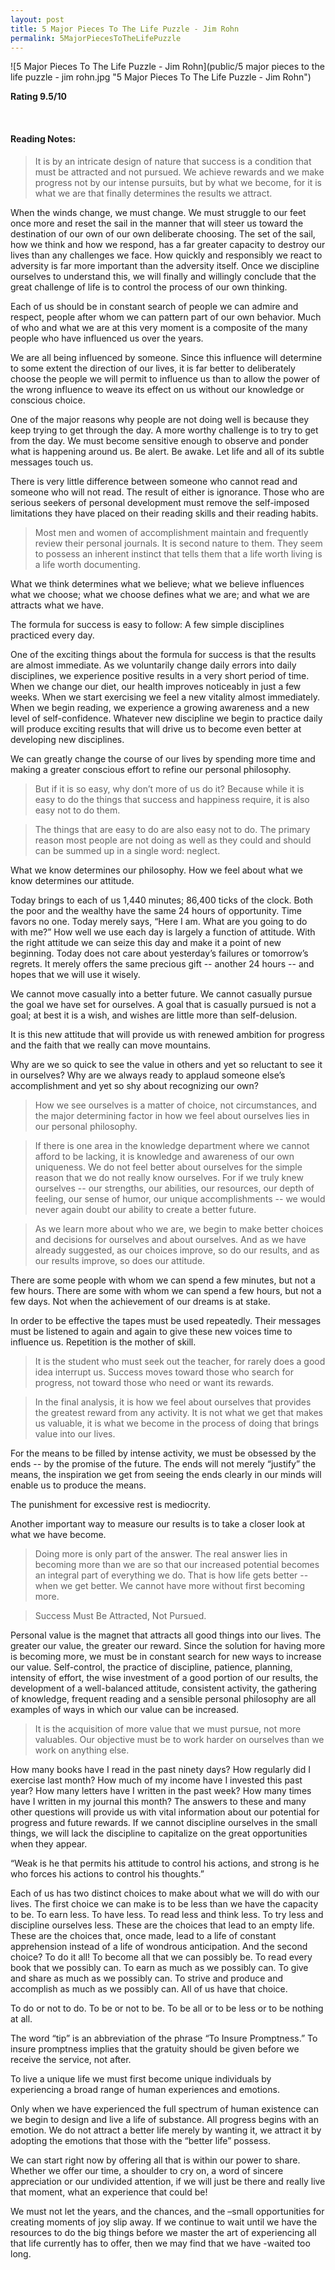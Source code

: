 ```yaml
---
layout: post
title: 5 Major Pieces To The Life Puzzle - Jim Rohn
permalink: 5MajorPiecesToTheLifePuzzle
---
```


![5 Major Pieces To The Life Puzzle - Jim Rohn](public/5 major pieces to the life puzzle - jim rohn.jpg "5 Major Pieces To The Life Puzzle - Jim Rohn")


**Rating 9.5/10** 

<br>

#### Reading Notes:


> It is by an intricate design of nature that success is a condition that must be attracted and not pursued. We achieve rewards and we make progress not by our intense pursuits, but by what we become, for it is what we are that finally determines the results we attract.

When the winds change, we must change. We must struggle to our feet once more and reset the sail in the manner that will steer us toward the destination of our own of our own deliberate choosing. The set of the sail, how we think and how we respond, has a far greater capacity to destroy our lives than any challenges we face. How quickly and responsibly we react to adversity is far more important than the adversity itself. Once we discipline ourselves to understand this, we will finally and willingly conclude that the great challenge of life is to control the process of our own thinking.

Each of us should be in constant search of people we can admire and respect, people after whom we can pattern part of our own behavior. Much of who and what we are at this very moment is a composite of the many people who have influenced us over the years.

We are all being influenced by someone. Since this influence will determine to some extent the direction of our lives, it is far better to deliberately choose the people we will permit to influence us than to allow the power of the wrong influence to weave its effect on us without our knowledge or conscious choice.

One of the major reasons why people are not doing well is because they keep trying to get through the day. A more worthy challenge is to try to get from the day. We must become sensitive enough to observe and ponder what is happening around us. Be alert. Be awake. Let life and all of its subtle messages touch us.

There is very little difference between someone who cannot read and someone who will not read. The result of either is ignorance. Those who are serious seekers of personal development must remove the self-imposed limitations they have placed on their reading skills and their reading habits.

> Most men and women of accomplishment maintain and frequently review their personal journals. It is second nature to them. They seem to possess an inherent instinct that tells them that a life worth living is a life worth documenting.

What we think determines what we believe; what we believe influences what we choose; what we choose defines what we are; and what we are attracts what we have.

The formula for success is easy to follow:
A few simple disciplines practiced every day.

One of the exciting things about the formula for success is that the results are almost immediate. As we voluntarily change daily errors into daily disciplines, we experience positive results in a very short period of time. When we change our diet, our health improves noticeably in just a few weeks. When we start exercising we feel a new vitality almost immediately. When we begin reading, we experience a growing awareness and a new level of self-confidence. Whatever new discipline we begin to practice daily will produce exciting results that will drive us to become even better at developing new disciplines.

We can greatly change the course of our lives by spending more time and making a greater conscious effort to refine our personal philosophy.

> But if it is so easy, why don’t more of us do it? Because while it is easy to do the things that success and happiness require, it is also easy not to do them.

> The things that are easy to do are also easy not to do. The primary reason most people are not doing as well as they could and should can be summed up in a single word: neglect.

What we know determines our philosophy. How we feel about what we know determines our attitude.

Today brings to each of us 1,440 minutes; 86,400 ticks of the clock. Both the poor and the wealthy have the same 24 hours of opportunity. Time favors no one. Today merely says, “Here I am. What are you going to do with me?” How well we use each day is largely a function of attitude. With the right attitude we can seize this day and make it a point of new beginning. Today does not care about yesterday’s failures or tomorrow’s regrets. It merely offers the same precious gift -- another 24 hours -- and hopes that we will use it wisely.

We cannot move casually into a better future. We cannot casually pursue the goal we have set for ourselves. A goal that is casually pursued is not a goal; at best it is a wish, and wishes are little more than self-delusion.

It is this new attitude that will provide us with renewed ambition for progress and the faith that we really can move mountains.

Why are we so quick to see the value in others and yet so reluctant to see it in ourselves? Why are we always ready to applaud someone else’s accomplishment and yet so shy about recognizing our own?

> How we see ourselves is a matter of choice, not circumstances, and the major determining factor in how we feel about ourselves lies in our personal philosophy.

> If there is one area in the knowledge department where we cannot afford to be lacking, it is knowledge and awareness of our own uniqueness. We do not feel better about ourselves for the simple reason that we do not really know ourselves. For if we truly knew ourselves -- our strengths, our abilities, our resources, our depth of feeling, our sense of humor, our unique accomplishments -- we would never again doubt our ability to create a better future.

> As we learn more about who we are, we begin to make better choices and decisions for ourselves and about ourselves. And as we have already suggested, as our choices improve, so do our results, and as our results improve, so does our attitude.

There are some people with whom we can spend a few minutes, but not a few hours. There are some with whom we can spend a few hours, but not a few days. Not when the achievement of our dreams is at stake.

In order to be effective the tapes must be used repeatedly. Their messages must be listened to again and again to give these new voices time to influence us. Repetition is the mother of skill.

> It is the student who must seek out the teacher, for rarely does a good idea interrupt us. Success moves toward those who search for progress, not toward those who need or want its rewards.

> In the final analysis, it is how we feel about ourselves that provides the greatest reward from any activity. It is not what we get that makes us valuable, it is what we become in the process of doing that brings value into our lives.

For the means to be filled by intense activity, we must be obsessed by the ends -- by the promise of the future. The ends will not merely “justify” the means, the inspiration we get from seeing the ends clearly in our minds will enable us to produce the means.

The punishment for excessive rest is mediocrity.

Another important way to measure our results is to take a closer look at what we have become.

> Doing more is only part of the answer. The real answer lies in becoming more than we are so that our increased potential becomes an integral part of everything we do. That is how life gets better --when we get better. We cannot have more without first becoming more.

> Success Must Be Attracted, Not Pursued.

Personal value is the magnet that attracts all good things into our lives. The greater our value, the greater our reward. Since the solution for having more is becoming more, we must be in constant search for new ways to increase our value. Self-control, the practice of discipline, patience, planning, intensity of effort, the wise investment of a good portion of our results, the development of a well-balanced attitude, consistent activity, the gathering of knowledge, frequent reading and a sensible personal philosophy are all examples of ways in which our value can be increased.

> It is the acquisition of more value that we must pursue, not more valuables. Our objective must be to work harder on ourselves than we work on anything else.

How many books have I read in the past ninety days?
How regularly did I exercise last month?
How much of my income have I invested this past year?
How many letters have I written in the past week?
How many times have I written in my journal this month?
The answers to these and many other questions will provide us with vital information about our potential for progress and future rewards. If we cannot discipline ourselves in the small things, we will lack the discipline to capitalize on the great opportunities when they appear.

“Weak is he that permits his attitude to control his actions, and strong is he who forces his actions to control his thoughts.”

Each of us has two distinct choices to make about what we will do with our lives. The first choice we can make is to be less than we have the capacity to be. To earn less. To have less. To read less and think less. To try less and discipline ourselves less. These are the choices that lead to an empty life. These are the choices that, once made, lead to a life of constant apprehension instead of a life of wondrous anticipation. And the second choice? To do it all! To become all that we can possibly be. To read every book that we possibly can. To earn as much as we possibly can. To give and share as much as we possibly can. To strive and produce and accomplish as much as we possibly can. All of us have that choice.

To do or not to do. To be or not to be. To be all or to be less or to be nothing at all.

The word “tip” is an abbreviation of the phrase “To Insure Promptness.” To insure promptness implies that the gratuity should be given before we receive the service, not after.

To live a unique life we must first become unique individuals by experiencing a broad range of human experiences and emotions.

Only when we have experienced the full spectrum of human existence can we begin to design and live a life of substance. All progress begins with an emotion. We do not attract a better life merely by wanting it, we attract it by adopting the emotions that those with the “better life” possess.

We can start right now by offering all that is within our power to share. Whether we offer our time, a shoulder to cry on, a word of sincere appreciation or our undivided attention, if we will just be there and really live that moment, what an experience that could be!

We must not let the years, and the chances, and the –small opportunities for creating moments of joy slip away. If we continue to wait until we have the resources to do the big things before we master the art of experiencing all that life currently has to offer, then we may find that we have -waited too long.


